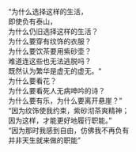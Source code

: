 <p class="has-line-data" data-line-start="0" data-line-end="15">“为什么选择这样的生活，<br>
即使负有泰山，<br>
为什么仍旧选择这样的生活？<br>
为什么要穿有纹饰的衣服？<br>
为什么要饮茶要用紫砂壶？<br>
难道连这些也无法逃脱吗？<br>
 既然认为繁华是虚无的虚无。“<br>
为什么要看花？<br>
为什么要看死人无病呻吟的诗？<br>
为什么要有乐，为什么要离开悬崖？” <br>
  “因为纹饰使我约束，紫砂沏茶爽精神；<br>
因为这样，才能更好地履行职能。”<br>
“因为那时我感到自由，仿佛我不再负有<br>
并非天生就来做的职能”</p>
